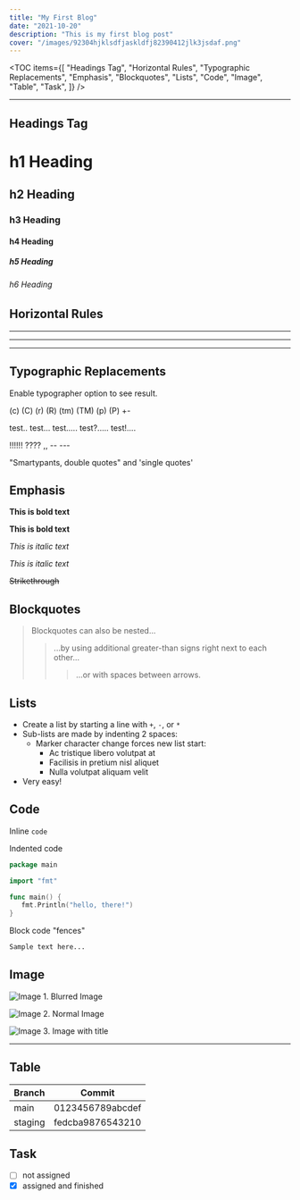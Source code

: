 ```yaml
---
title: "My First Blog"
date: "2021-10-20"
description: "This is my first blog post"
cover: "/images/92304hjklsdfjaskldfj82390412jlk3jsdaf.png"
---
```


<TOC
   items={[
         "Headings Tag",
         "Horizontal Rules",
         "Typographic Replacements",
         "Emphasis", "Blockquotes",
         "Lists", "Code", "Image",
         "Table", "Task",
    ]}
/>

<hr />

## Headings Tag

# h1 Heading

## h2 Heading

### h3 Heading

#### h4 Heading

##### h5 Heading

###### h6 Heading

## Horizontal Rules

---

---

---

## Typographic Replacements

Enable typographer option to see result.

(c) (C) (r) (R) (tm) (TM) (p) (P) +-

test.. test... test..... test?..... test!....

!!!!!! ???? ,, -- ---

"Smartypants, double quotes" and 'single quotes'

## Emphasis

**This is bold text**

**This is bold text**

_This is italic text_

_This is italic text_

~~Strikethrough~~

## Blockquotes

> Blockquotes can also be nested...
>
> > ...by using additional greater-than signs right next to each other...
> >
> > > ...or with spaces between arrows.

## Lists

- Create a list by starting a line with `+`, `-`, or `*`
- Sub-lists are made by indenting 2 spaces:
  - Marker character change forces new list start:
    - Ac tristique libero volutpat at
    - Facilisis in pretium nisl aliquet
    - Nulla volutpat aliquam velit
- Very easy!

## Code

Inline `code`

Indented code

```go
package main

import "fmt"

func main() {
   fmt.Println("hello, there!")
}

```

Block code "fences"

```bash
Sample text here...
```

## Image

<Image src="/images/5c78601b3573afc72b33c7f6abd1401cd87f6cd7.jpeg" alt="Image" />
1. Blurred Image

<img
className="rounded-md select-none border-2 dark:border-0 border-black"
priority="false"
draggable="false"
src="/images/894kadsfkj12321kjl21lkjdsfksdfaweoifjewoaijoidfjgvaoids.png" alt="Image" />
2. Normal Image

<img src="/images/coocobolo.png" alt="Image" title="coocobolo.png" />
3. Image with title

---

## Table

| Branch  | Commit           |
| ------- | ---------------- |
| main    | 0123456789abcdef |
| staging | fedcba9876543210 |

## Task

- [ ] not assigned
- [x] assigned and finished
